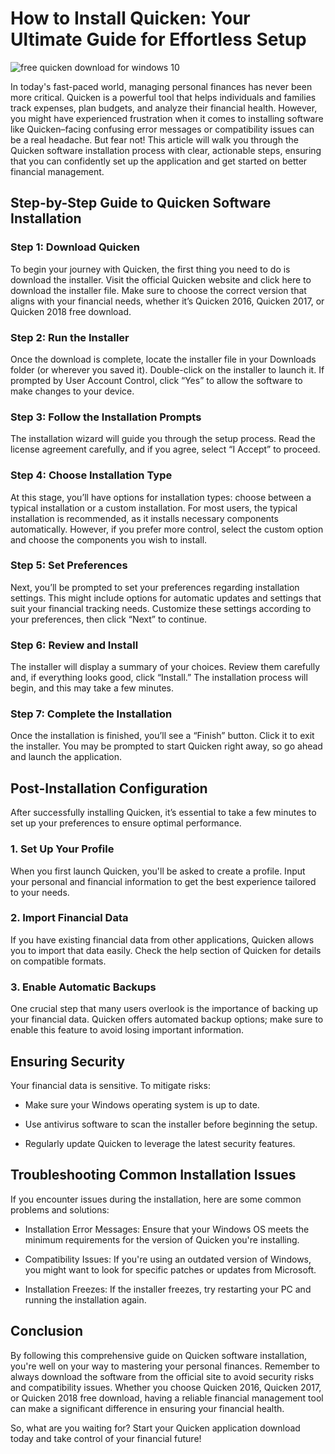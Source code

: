 # How to Install Quicken: Your Ultimate Guide for Effortless Setup


![free quicken download for windows 10](https://i.postimg.cc/sDPv2nm9/02-Wf-Encg-Y1h-QAd-Kd-SRa-Sod2-6.webp)


In today's fast-paced world, managing personal finances has never been more critical. Quicken is a powerful tool that helps individuals and families track expenses, plan budgets, and analyze their financial health. However, you might have experienced frustration when it comes to installing software like Quicken–facing confusing error messages or compatibility issues can be a real headache. But fear not! This article will walk you through the Quicken software installation process with clear, actionable steps, ensuring that you can confidently set up the application and get started on better financial management.


## Step-by-Step Guide to Quicken Software Installation


### Step 1: Download Quicken


To begin your journey with Quicken, the first thing you need to do is download the installer. Visit the official Quicken website and click here to download the installer file. Make sure to choose the correct version that aligns with your financial needs, whether it’s Quicken 2016, Quicken 2017, or Quicken 2018 free download.


### Step 2: Run the Installer


Once the download is complete, locate the installer file in your Downloads folder (or wherever you saved it). Double-click on the installer to launch it. If prompted by User Account Control, click “Yes” to allow the software to make changes to your device.


### Step 3: Follow the Installation Prompts


The installation wizard will guide you through the setup process. Read the license agreement carefully, and if you agree, select “I Accept” to proceed.


### Step 4: Choose Installation Type


At this stage, you’ll have options for installation types: choose between a typical installation or a custom installation. For most users, the typical installation is recommended, as it installs necessary components automatically. However, if you prefer more control, select the custom option and choose the components you wish to install.


### Step 5: Set Preferences


Next, you’ll be prompted to set your preferences regarding installation settings. This might include options for automatic updates and settings that suit your financial tracking needs. Customize these settings according to your preferences, then click “Next” to continue.


### Step 6: Review and Install


The installer will display a summary of your choices. Review them carefully and, if everything looks good, click “Install.” The installation process will begin, and this may take a few minutes.


### Step 7: Complete the Installation


Once the installation is finished, you’ll see a “Finish” button. Click it to exit the installer. You may be prompted to start Quicken right away, so go ahead and launch the application.


## Post-Installation Configuration


After successfully installing Quicken, it’s essential to take a few minutes to set up your preferences to ensure optimal performance.


### 1. Set Up Your Profile


When you first launch Quicken, you'll be asked to create a profile. Input your personal and financial information to get the best experience tailored to your needs.


### 2. Import Financial Data


If you have existing financial data from other applications, Quicken allows you to import that data easily. Check the help section of Quicken for details on compatible formats.


### 3. Enable Automatic Backups


One crucial step that many users overlook is the importance of backing up your financial data. Quicken offers automated backup options; make sure to enable this feature to avoid losing important information.


## Ensuring Security


Your financial data is sensitive. To mitigate risks:


- Make sure your Windows operating system is up to date.


- Use antivirus software to scan the installer before beginning the setup.


- Regularly update Quicken to leverage the latest security features.


## Troubleshooting Common Installation Issues


If you encounter issues during the installation, here are some common problems and solutions:


- Installation Error Messages: Ensure that your Windows OS meets the minimum requirements for the version of Quicken you're installing.


- Compatibility Issues: If you're using an outdated version of Windows, you might want to look for specific patches or updates from Microsoft.


- Installation Freezes: If the installer freezes, try restarting your PC and running the installation again.


## Conclusion


By following this comprehensive guide on Quicken software installation, you're well on your way to mastering your personal finances. Remember to always download the software from the official site to avoid security risks and compatibility issues. Whether you choose Quicken 2016, Quicken 2017, or Quicken 2018 free download, having a reliable financial management tool can make a significant difference in ensuring your financial health.


So, what are you waiting for? Start your Quicken application download today and take control of your financial future!

